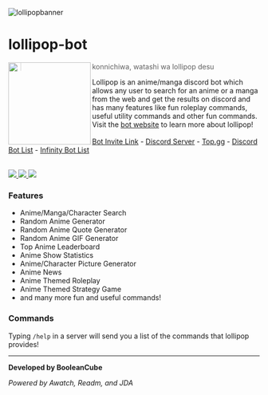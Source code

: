 ![lollipopbanner](https://user-images.githubusercontent.com/47650058/147891305-58aa09b6-2053-4180-9a9a-8c09826567f1.png)

# lollipop-bot

<img src="https://i.imgur.com/hHNVR67.jpeg" width=165 align="left"/>

> konnichiwa, watashi wa lollipop desu <br>

Lollipop is an anime/manga discord bot which allows any user to search for an anime or a manga from the web and get the results on discord and has many features like fun roleplay commands, useful utility commands and other fun commands. Visit the [bot website](https://booleancube.github.io/projects/lollipop/lollipop.html) to learn more about lollipop! <br><br>
[Bot Invite Link](https://discord.com/api/oauth2/authorize?client_id=919061572649910292&permissions=1524444294464&scope=bot%20applications.commands) - [Discord Server](https://discord.gg/3ZDpPyR) - [Top.gg](https://top.gg/bot/919061572649910292) - [Discord Bot List](https://discordbotlist.com/bots/lollipop-4786) - [Infinity Bot List](https://infinitybots.gg/bots/919061572649910292)

<br>

<a href="https://top.gg/bot/919061572649910292">
  <img src="https://top.gg/api/widget/919061572649910292.svg">
</a>

<a href="https://discordbotlist.com/bots/919061572649910292">
    <img src="https://discordbotlist.com/api/v1/bots/919061572649910292/widget">
</a>

<a href='https://infinitybots.gg/bots/919061572649910292' title='widget'>
    <img src='https://infinitybots.gg/bots/919061572649910292/widget?size=large'></img>
</a>

### Features
- Anime/Manga/Character Search
- Random Anime Generator
- Random Anime Quote Generator
- Random Anime GIF Generator
- Top Anime Leaderboard
- Anime Show Statistics
- Anime/Character Picture Generator
- Anime News
- Anime Themed Roleplay
- Anime Themed Strategy Game
- and many more fun and useful commands!

### Commands
Typing `/help` in a server will send you a list of the commands that lollipop provides!

----

**Developed by BooleanCube**

*Powered by Awatch, Readm, and JDA*
